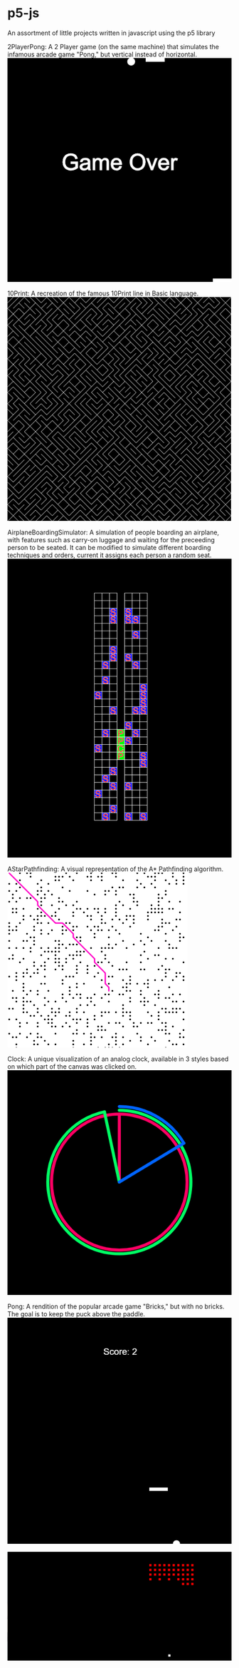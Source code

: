 # p5-js
An assortment of little projects written in javascript using the p5 library

2PlayerPong:
A 2 Player game (on the same machine) that simulates the infamous arcade game "Pong," but vertical instead of horizontal. 
![Screenshot](2PlayerPong/screenshot.png)

10Print:
A recreation of the famous 10Print line in Basic language.
![Screenshot](10Print/screenshot.png)

AirplaneBoardingSimulator:
A simulation of people boarding an airplane, with features such as carry-on luggage and waiting for the preceeding person to be seated. It can be modified to simulate different boarding techniques and orders, current it assigns each person a random seat.
![Screenshot](AirplaneBoardingSimulator/screenshot.png)

AStarPathfinding:
A visual representation of the A* Pathfinding algorithm.
![Screenshot](AStarPathfinding/screenshot.png)

Clock:
A unique visualization of an analog clock, available in 3 styles based on which part of the canvas was clicked on.
![Screenshot](Clock/screenshot.png)

Pong:
A rendition of the popular arcade game "Bricks," but with no bricks. The goal is to keep the puck above the paddle.
![Screenshot](Pong/screenshot.png)

![Screenshot](SpaceInvaders/screenshot.png)
